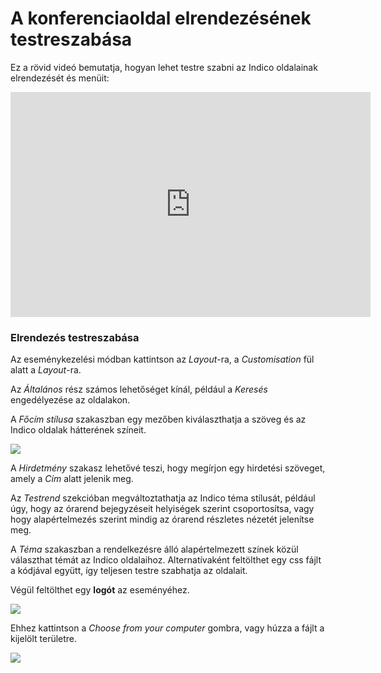 # A konferenciaoldal elrendezésének testreszabása

Ez a rövid videó bemutatja, hogyan lehet testre szabni az Indico oldalainak elrendezését és menüit:

<iframe width="576" height="360" frameborder="0" src="https://cds.cern.ch/video/2275337?showTitle=true" allowfullscreen></iframe>

### Elrendezés testreszabása

Az eseménykezelési módban kattintson az _Layout_-ra, a _Customisation_ fül alatt a _Layout_-ra.

Az _Általános_ rész számos lehetőséget kínál, például a _Keresés_ engedélyezése az oldalakon.

A _Főcím stílusa_ szakaszban egy mezőben kiválaszthatja a szöveg és az Indico oldalak hátterének színeit.

![](../assets/Customize_1.png)

A _Hirdetmény_ szakasz lehetővé teszi, hogy megírjon egy hirdetési szöveget, amely a _Cím_ alatt jelenik meg.

Az _Testrend_ szekcióban megváltoztathatja az Indico téma stílusát, például úgy, hogy az órarend bejegyzéseit helyiségek szerint csoportosítsa, vagy hogy alapértelmezés szerint mindig az órarend részletes nézetét jelenítse meg.

A _Téma_ szakaszban a rendelkezésre álló alapértelmezett színek közül választhat témát az Indico oldalaihoz.
Alternatívaként feltölthet egy css fájlt a kódjával együtt, így teljesen testre szabhatja az oldalait.

Végül feltölthet egy **logót** az eseményéhez.

![](../assets/Customize_2.png)

Ehhez kattintson a _Choose from your computer_ gombra, vagy húzza a fájlt a kijelölt területre.

![](../assets/Customize_3.png)
